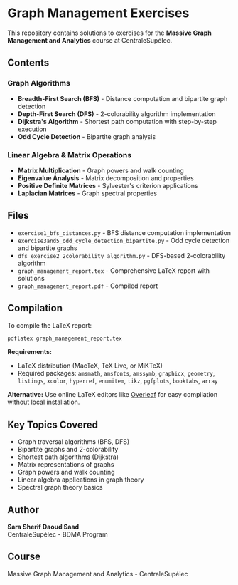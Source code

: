 # Graph Management Exercises

This repository contains solutions to exercises for the **Massive Graph Management and Analytics** course at CentraleSupélec.

## Contents

### Graph Algorithms
- **Breadth-First Search (BFS)** - Distance computation and bipartite graph detection
- **Depth-First Search (DFS)** - 2-colorability algorithm implementation
- **Dijkstra's Algorithm** - Shortest path computation with step-by-step execution
- **Odd Cycle Detection** - Bipartite graph analysis

### Linear Algebra & Matrix Operations
- **Matrix Multiplication** - Graph powers and walk counting
- **Eigenvalue Analysis** - Matrix decomposition and properties
- **Positive Definite Matrices** - Sylvester's criterion applications
- **Laplacian Matrices** - Graph spectral properties

## Files

- `exercise1_bfs_distances.py` - BFS distance computation implementation
- `exercise3and5_odd_cycle_detection_bipartite.py` - Odd cycle detection and bipartite graphs
- `dfs_exercise2_2colorability_algorithm.py` - DFS-based 2-colorability algorithm
- `graph_management_report.tex` - Comprehensive LaTeX report with solutions
- `graph_management_report.pdf` - Compiled report

## Compilation

To compile the LaTeX report:

```bash
pdflatex graph_management_report.tex
```

**Requirements:**
- LaTeX distribution (MacTeX, TeX Live, or MiKTeX)
- Required packages: `amsmath`, `amsfonts`, `amssymb`, `graphicx`, `geometry`, `listings`, `xcolor`, `hyperref`, `enumitem`, `tikz`, `pgfplots`, `booktabs`, `array`

**Alternative:** Use online LaTeX editors like [Overleaf](https://www.overleaf.com) for easy compilation without local installation.

##  Key Topics Covered

- Graph traversal algorithms (BFS, DFS)
- Bipartite graphs and 2-colorability
- Shortest path algorithms (Dijkstra)
- Matrix representations of graphs
- Graph powers and walk counting
- Linear algebra applications in graph theory
- Spectral graph theory basics

##  Author

**Sara Sherif Daoud Saad**  
CentraleSupélec - BDMA Program

## Course

Massive Graph Management and Analytics - CentraleSupélec
